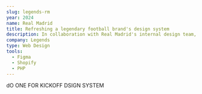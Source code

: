 ```yaml
---
slug: legends-rm
year: 2024
name: Real Madrid
title: Refreshing a legendary football brand's design system
description: In collaboration with Real Madrid's internal design team, I was responsible for translating their new design system to web for use on their ecommerce store and for their Madradista fan club.
company: Legends
type: Web Design
tools:
  - Figma
  - Shopify
  - PHP
---
```


dO ONE FOR KICKOFF DSIGN SYSTEM
